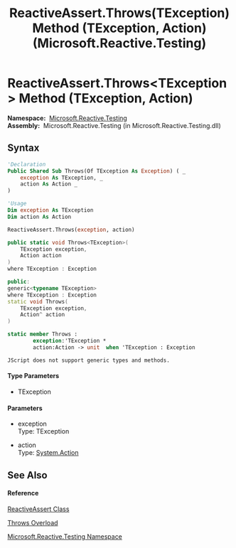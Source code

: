 ﻿---
title: ReactiveAssert.Throws(TException) Method (TException, Action) (Microsoft.Reactive.Testing)
TOCTitle: Throws(TException) Method (TException, Action)
ms:assetid: M:Microsoft.Reactive.Testing.ReactiveAssert.Throws``1(``0,System.Action)
ms:mtpsurl: https://msdn.microsoft.com/en-us/library/Hh244277(v=VS.103)
ms:contentKeyID: 36069911
ms.date: 06/28/2011
mtps_version: v=VS.103
dev_langs:
- vb
- csharp
- c++
- fsharp
- jscript
---

# ReactiveAssert.Throws\<TException\> Method (TException, Action)

**Namespace:**  [Microsoft.Reactive.Testing](hh212009\(v=vs.103\).md)  
**Assembly:**  Microsoft.Reactive.Testing (in Microsoft.Reactive.Testing.dll)

## Syntax

``` vb
'Declaration
Public Shared Sub Throws(Of TException As Exception) ( _
    exception As TException, _
    action As Action _
)
```

``` vb
'Usage
Dim exception As TException
Dim action As Action

ReactiveAssert.Throws(exception, action)
```

``` csharp
public static void Throws<TException>(
    TException exception,
    Action action
)
where TException : Exception
```

``` c++
public:
generic<typename TException>
where TException : Exception
static void Throws(
    TException exception, 
    Action^ action
)
```

``` fsharp
static member Throws : 
        exception:'TException * 
        action:Action -> unit  when 'TException : Exception
```

``` jscript
JScript does not support generic types and methods.
```

#### Type Parameters

  - TException

#### Parameters

  - exception  
    Type: TException  

<!-- end list -->

  - action  
    Type: [System.Action](https://msdn.microsoft.com/en-us/library/Bb534741)  

## See Also

#### Reference

[ReactiveAssert Class](hh244319\(v=vs.103\).md)

[Throws Overload](hh211696\(v=vs.103\).md)

[Microsoft.Reactive.Testing Namespace](hh212009\(v=vs.103\).md)

